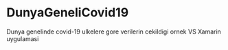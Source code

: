 # DunyaGeneliCovid19
Dunya genelinde covid-19 ulkelere gore verilerin cekildigi ornek VS Xamarin uygulamasi
